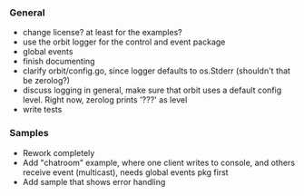 ### General
- change license? at least for the examples?
- use the orbit logger for the control and event package
- global events
- finish documenting
- clarify orbit/config.go, since logger defaults to os.Stderr (shouldn't that be zerolog?)
- discuss logging in general, make sure that orbit uses a default config level. Right now, zerolog prints '???' as level
- write tests

### Samples
- Rework completely
- Add "chatroom" example, where one client writes to console, and others receive event (multicast), needs global events pkg first 
- Add sample that shows error handling